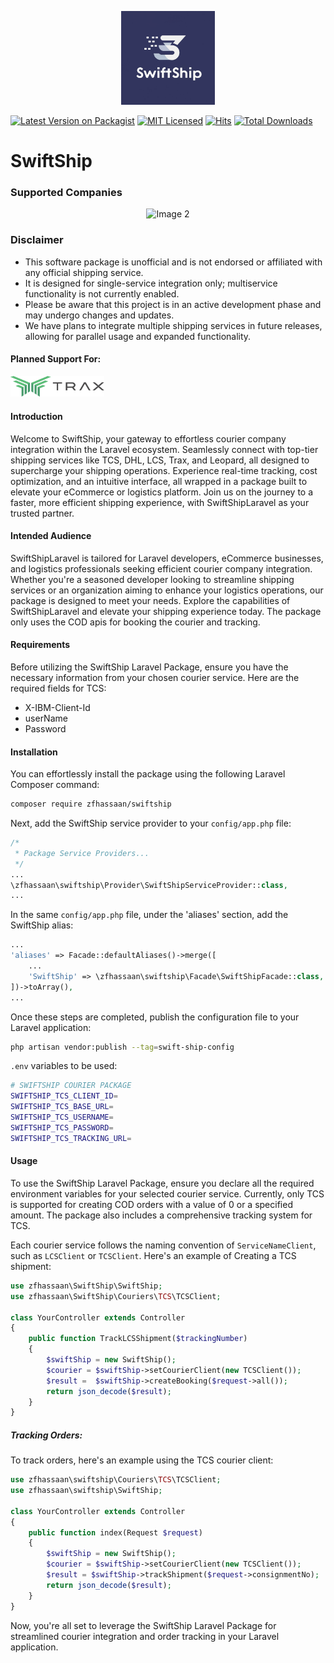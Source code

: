 <!--suppress ALL -->
<p align="center">
  <img src="./assets/images/swiftship.jpeg" alt="SwiftShip Laravel Package" width="150"/><br/>
</p>

[![Latest Version on Packagist](https://img.shields.io/packagist/v/zfhassaan/swiftship.svg?style=flat-square)](https://packagist.org/packages/zfhassaan/payfast)
[![MIT Licensed](https://img.shields.io/badge/license-MIT-brightgreen.svg?style=flat-square)](LICENSE)
[![Hits](https://hits.seeyoufarm.com/api/count/incr/badge.svg?url=https%3A%2F%2Fgithub.com%2Fzfhassaan%2Fswiftship&count_bg=%2379C83D&title_bg=%23555555&icon=&icon_color=%23E7E7E7&title=hits&edge_flat=false)](https://hits.seeyoufarm.com)
[![Total Downloads](https://img.shields.io/packagist/dt/zfhassaan/swiftship.svg?style=flat-square)](https://packagist.org/packages/zfhassaan/payfast)

# SwiftShip
### Supported Companies

<p align="center">
  <img src="https://www.tcsexpress.com/TCS.svg" alt="Image 2" width="150"/>

[//]: # (  <img src="./assets/images/image3.jpeg" alt="Image 3" width="150"/>)

[//]: # (  <img src="./assets/images/image4.jpeg" alt="Image 4" width="150"/>)
</p>



### Disclaimer
* This software package is unofficial and is not endorsed or affiliated with any official shipping service.
* It is designed for single-service integration only; multiservice functionality is not currently enabled.
* Please be aware that this project is in an active development phase and may undergo changes and updates.
* We have plans to integrate multiple shipping services in future releases, allowing for parallel usage and expanded functionality.

#### Planned Support For:
  <img style="margin-right: 30px;" src="./assets/images/trax-logo.svg" alt="Image 1" width="150"/>

#### Introduction
Welcome to SwiftShip, your gateway to effortless courier company integration within the Laravel ecosystem.
Seamlessly connect with top-tier shipping services like TCS, DHL, LCS, Trax, and Leopard, all designed to supercharge your shipping operations. Experience real-time tracking, cost optimization, and an intuitive interface, all wrapped in a package built to elevate your eCommerce or logistics platform. Join us on the journey to a faster, more efficient shipping experience, with SwiftShipLaravel as your trusted partner.

#### Intended Audience
SwiftShipLaravel is tailored for Laravel developers, eCommerce businesses, and logistics professionals seeking efficient courier company integration. Whether you're a seasoned developer looking to streamline shipping services or an organization aiming to enhance your logistics operations, our package is designed to meet your needs. Explore the capabilities of SwiftShipLaravel and elevate your shipping experience today.
The package only uses the COD apis for booking the courier and tracking.

#### Requirements

Before utilizing the SwiftShip Laravel Package, ensure you have the necessary information from your chosen courier service. Here are the required fields for TCS:

- X-IBM-Client-Id
- userName
- Password

#### Installation

You can effortlessly install the package using the following Laravel Composer command:

```bash
composer require zfhassaan/swiftship
```

Next, add the SwiftShip service provider to your `config/app.php` file:

```php
/*
 * Package Service Providers...
 */
...
\zfhassaan\swiftship\Provider\SwiftShipServiceProvider::class,
...
```

In the same `config/app.php` file, under the 'aliases' section, add the SwiftShip alias:

```php 
...
'aliases' => Facade::defaultAliases()->merge([
    ...
    'SwiftShip' => \zfhassaan\swiftship\Facade\SwiftShipFacade::class,
])->toArray(),
...
```

Once these steps are completed, publish the configuration file to your Laravel application:

```bash 
php artisan vendor:publish --tag=swift-ship-config
```

``.env`` variables to be used: 

```bash 
# SWIFTSHIP COURIER PACKAGE
SWIFTSHIP_TCS_CLIENT_ID=
SWIFTSHIP_TCS_BASE_URL=
SWIFTSHIP_TCS_USERNAME=
SWIFTSHIP_TCS_PASSWORD=
SWIFTSHIP_TCS_TRACKING_URL=
```


#### Usage

To use the SwiftShip Laravel Package, ensure you declare all the required environment variables for your selected courier service. Currently, only TCS is supported for creating COD orders with a value of 0 or a specified amount. The package also includes a comprehensive tracking system for TCS.

Each courier service follows the naming convention of `ServiceNameClient`, such as `LCSClient` or `TCSClient`. Here's an example of Creating a TCS shipment:

```php
use zfhassaan\SwiftShip\SwiftShip;
use zfhassaan\SwiftShip\Couriers\TCS\TCSClient;

class YourController extends Controller
{
    public function TrackLCSShipment($trackingNumber)
    {
        $swiftShip = new SwiftShip();
        $courier = $swiftShip->setCourierClient(new TCSClient());
        $result =  $swiftShip->createBooking($request->all());
        return json_decode($result);
    }
}
```

##### Tracking Orders:

To track orders, here's an example using the TCS courier client:

```php
use zfhassaan\swiftship\Couriers\TCS\TCSClient;
use zfhassaan\swiftship\SwiftShip;

class YourController extends Controller
{
    public function index(Request $request)
    {
        $swiftShip = new SwiftShip();
        $courier = $swiftShip->setCourierClient(new TCSClient());
        $result = $swiftShip->trackShipment($request->consignmentNo);
        return json_decode($result);
    }
}
```

Now, you're all set to leverage the SwiftShip Laravel Package for streamlined courier integration and order tracking in your Laravel application.
